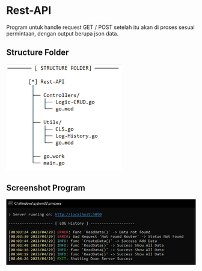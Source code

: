 # Rest-API
Program untuk handle request GET / POST setelah itu akan di proses sesuai permintaan, dengan output berupa json data.

## Structure Folder
<img src="structure.png">

## Screenshot Program
<img src="output.png">
